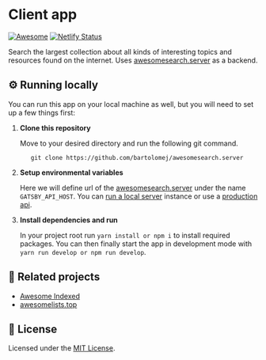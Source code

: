 # Client app

[![Awesome](https://awesome.re/badge-flat2.svg)](https://awesome.re)
[![Netlify Status](https://api.netlify.com/api/v1/badges/0ac05498-6234-4998-acb5-b4493acf362e/deploy-status)](https://app.netlify.com/sites/awesomesearch/deploys)


Search the largest collection about all kinds of interesting topics and resources found on the internet. Uses [awesomesearch.server](https://github.com/bartolomej/awesomesearch-api) as a backend.

## ⚙️ Running locally

You can run this app on your local machine as well, but you will need to set up a few things first:

1. **Clone this repository**

    Move to your desired directory and run the following git command.

    ```shell
       git clone https://github.com/bartolomej/awesomesearch.server
    ```
   
2. **Setup environmental variables**

    Here we will define url of the [awesomesearch.server](https://github.com/bartolomej/awesomesearch.server) under the name `GATSBY_API_HOST`. 
    You can [run a local server](https://github.com/bartolomej/awesomesearch.server#%EF%B8%8F-running-locally) instance or use a [production api](https://api.awesomesearch.in/).
    
4. **Install dependencies and run**

    In your project root run `yarn install or npm i` to install required packages. You can then finally start the app in development mode with `yarn run develop or npm run develop`.
    

## 💜 Related projects

- [Awesome Indexed](https://awesome-indexed.mathew-davies.co.uk/)
- [awesomelists.top](https://awesomelists.top/)


## :memo: License

Licensed under the [MIT License](./LICENSE).

